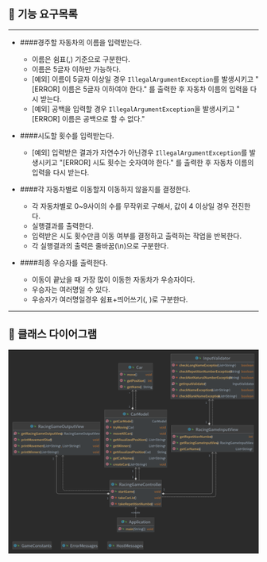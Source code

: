 ## 🚀 기능 요구목록
*******************************************************
- ####경주할 자동차의 이름을 입력받는다.
  - 이름은 쉼표(,) 기준으로 구분한다.
  - 이름은 5글자 이하만 가능하다.
  - [예외] 이름이 5글자 이상일 경우 `IllegalArgumentException`를 발생시키고 "[ERROR] 이름은 5글자 이하여야 한다."
를 출력한 후 자동차 이름의 입력을 다시 받는다.
  - [예외] 공백을 입력할 경우 `IllegalArgumentException`을 발생시키고 "[ERROR] 이름은 공백으로 할 수 없다."


- ####시도할 횟수를 입력받는다.
  - [예외] 입력받은 결과가 자연수가 아닌경우 `IllegalArgumentException`를 발생시키고 "[ERROR] 시도 횟수는 숫자여야 한다."
    를 출력한 후 자동차 이름의 입력을 다시 받는다.


- ####각 자동차별로 이동할지 이동하지 않을지를 결정한다.
  - 각 자동차별로 0~9사이의 수를 무작위로 구해서, 값이 4 이상일 경우 전진한다.
  - 실행결과를 출력한다.
  - 입력받은 시도 횟수만큼 이동 여부를 결정하고 출력하는 작업을 반복한다.
  - 각 실행결과의 출력은 줄바꿈(\n)으로 구분한다.
 

- ####최종 우승자를 출력한다.
  - 이동이 끝났을 때 가장 많이 이동한 자동차가 우승자이다.
  - 우승자는 여러명일 수 있다.
  - 우승자가 여러명일경우 쉼표+띄어쓰기(, )로 구분한다.



*******************
## 🌼 클래스 다이어그램
![classDiagram.png](docs/imgs/classDiagram.png)
